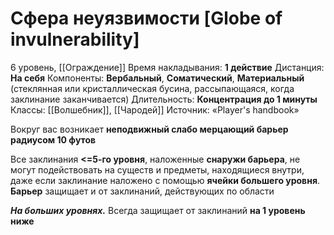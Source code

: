 # Сфера неуязвимости [Globe of invulnerability]
6 уровень, [[Ограждение]]
Время накладывания: **1 действие**
Дистанция: **На себя**
Компоненты: **Вербальный**, **Соматический**, **Материальный** (стеклянная или кристаллическая бусина, рассыпающаяся, когда заклинание заканчивается)
Длительность: **Концентрация до 1 минуты**
Классы: [[Волшебник]], [[Чародей]]
Источник: «Player's handbook»

Вокруг вас возникает **неподвижный слабо мерцающий барьер радиусом 10 футов**

Все заклинания **<=5-го уровня**, наложенные **снаружи барьера**, не могут подействовать на существ и предметы, находящиеся внутри, даже если заклинание наложено с помощью **ячейки большего уровня**. **Барьер** защищает и от заклинаний, действующих по области

**_На больших уровнях._** Всегда защищает от заклинаний **на 1 уровень ниже**